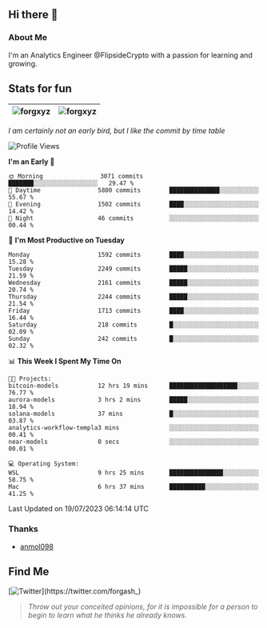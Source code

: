 ## Hi there 👋

### About Me

I'm an Analytics Engineer @FlipsideCrypto with a passion for learning and growing.
  
## Stats for fun

| <img align="center" src="https://github-readme-streak-stats.herokuapp.com/?user=forgxyz&theme=tokyonight" alt="forgxyz" /> | <img align="center" src="https://github-readme-stats.vercel.app/api?username=forgxyz&theme=tokyonight&show_icons=true" alt="forgxyz" /> |
| ------------- |------------- |

*I am certainly not an early bird, but I like the commit by time table*  

<!--START_SECTION:waka-->
![Profile Views](http://img.shields.io/badge/Profile%20Views-0-blue)

**I'm an Early 🐤** 

```text
🌞 Morning                3071 commits        ███████░░░░░░░░░░░░░░░░░░   29.47 % 
🌆 Daytime                5800 commits        ██████████████░░░░░░░░░░░   55.67 % 
🌃 Evening                1502 commits        ████░░░░░░░░░░░░░░░░░░░░░   14.42 % 
🌙 Night                  46 commits          ░░░░░░░░░░░░░░░░░░░░░░░░░   00.44 % 
```
📅 **I'm Most Productive on Tuesday** 

```text
Monday                   1592 commits        ████░░░░░░░░░░░░░░░░░░░░░   15.28 % 
Tuesday                  2249 commits        █████░░░░░░░░░░░░░░░░░░░░   21.59 % 
Wednesday                2161 commits        █████░░░░░░░░░░░░░░░░░░░░   20.74 % 
Thursday                 2244 commits        █████░░░░░░░░░░░░░░░░░░░░   21.54 % 
Friday                   1713 commits        ████░░░░░░░░░░░░░░░░░░░░░   16.44 % 
Saturday                 218 commits         █░░░░░░░░░░░░░░░░░░░░░░░░   02.09 % 
Sunday                   242 commits         █░░░░░░░░░░░░░░░░░░░░░░░░   02.32 % 
```


📊 **This Week I Spent My Time On** 

```text
🐱‍💻 Projects: 
bitcoin-models           12 hrs 19 mins      ███████████████████░░░░░░   76.77 % 
aurora-models            3 hrs 2 mins        █████░░░░░░░░░░░░░░░░░░░░   18.94 % 
solana-models            37 mins             █░░░░░░░░░░░░░░░░░░░░░░░░   03.87 % 
analytics-workflow-templa3 mins              ░░░░░░░░░░░░░░░░░░░░░░░░░   00.41 % 
near-models              0 secs              ░░░░░░░░░░░░░░░░░░░░░░░░░   00.01 % 

💻 Operating System: 
WSL                      9 hrs 25 mins       ███████████████░░░░░░░░░░   58.75 % 
Mac                      6 hrs 37 mins       ██████████░░░░░░░░░░░░░░░   41.25 % 
```


 Last Updated on 19/07/2023 06:14:14 UTC
<!--END_SECTION:waka-->

### Thanks
 - [anmol098](https://github.com/anmol098/waka-readme-stats/)
  
## Find Me
[![Twitter](https://img.shields.io/twitter/url/https/twitter.com/forgash_.svg?style=social&label=Follow%20%40forgash_)](https://twitter.com/forgash_)


> *Throw out your conceited opinions, for it is impossible for a person to begin to learn what he thinks he already knows.* 
